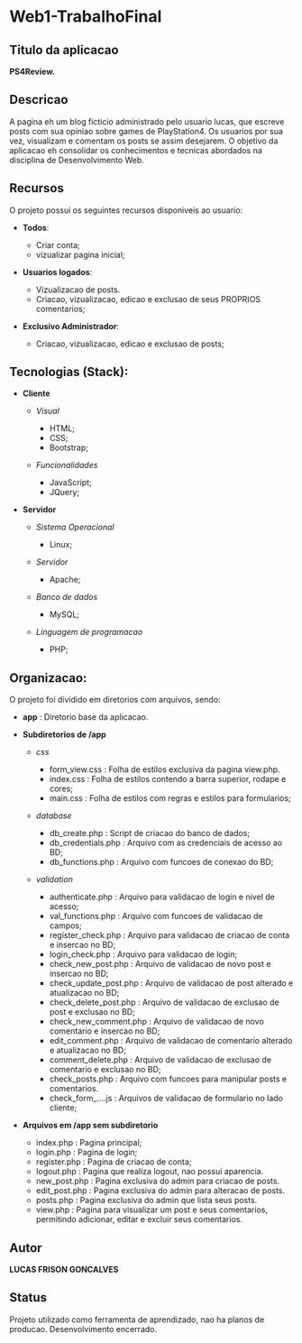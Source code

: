 # Web1-TrabalhoFinal

## Titulo da aplicacao
**PS4Review.**

## Descricao

A pagina eh um blog ficticio administrado pelo usuario lucas,
que escreve posts com sua opiniao sobre games de PlayStation4.
Os usuarios por sua vez, visualizam e comentam os posts se assim desejarem.
O objetivo da aplicacao eh consolidar os conhecimentos e tecnicas abordados
na disciplina de Desenvolvimento Web. 

## Recursos

O projeto possui os seguintes recursos disponiveis ao usuario:

* **Todos**:
    * Criar conta;
    * vizualizar pagina inicial;

* **Usuarios logados**:
    * Vizualizacao de posts. 
    * Criacao, vizualizacao, edicao e exclusao de seus PROPRIOS comentarios;

* **Exclusivo Administrador**:
    * Criacao, vizualizacao, edicao e exclusao de posts; 

## Tecnologias (Stack):

* **Cliente**
    * *Visual*
        * HTML;
        * CSS;
        * Bootstrap;
    
    * *Funcionalidades*   
        * JavaScript;
        * JQuery;

* **Servidor**
    * *Sistema Operacional*
        * Linux;

    * *Servidor* 
        * Apache;

    * *Banco de dados*    
        * MySQL;

    * *Linguagem de programacao*    
        * PHP;
## Organizacao:

O projeto foi dividido em diretorios com arquivos, sendo:

* **app** : Diretorio base da aplicacao.

* **Subdiretorios de /app**

    * *css*
        * form_view.css : Folha de estilos exclusiva da pagina view.php.
        * index.css : Folha de estilos contendo a barra superior, rodape e cores;
        * main.css : Folha de estilos com regras e estilos para formularios;

    * *database*
        * db_create.php : Script de criacao do banco de dados;
        * db_credentials.php : Arquivo com as credenciais de acesso ao BD;
        * db_functions.php : Arquivo com funcoes de conexao do BD;

    * *validation*
        * authenticate.php : Arquivo para validacao de login e nivel de acesso;
        * val_functions.php : Arquivo com funcoes de validacao de campos;
        * register_check.php : Arquivo para validacao de criacao de conta e insercao no BD;
        * login_check.php : Arquivo para validacao de login;
        * check_new_post.php : Arquivo de validacao de novo post e insercao no BD;
        * check_update_post.php : Arquivo de validacao de post alterado e atualizacao no BD;
        * check_delete_post.php : Arquivo de validacao de exclusao de post e exclusao no BD;
        * check_new_comment.php : Arquivo de validacao de novo comentario e insercao no BD;
        * edit_comment.php : Arquivo de validacao de comentario alterado e atualizacao no BD;
        * comment_delete.php : Arquivo de validacao de exclusao de comentario e exclusao no BD;
        * check_posts.php : Arquivo com funcoes para manipular posts e comentarios.
        * check_form_....js : Arquivos de validacao de formulario no lado cliente;

* **Arquivos em /app sem subdiretorio**
    * index.php : Pagina principal;
    * login.php : Pagina de login;
    * register.php : Pagina de criacao de conta;
    * logout.php : Pagina que realiza logout, nao possui aparencia.
    * new_post.php : Pagina exclusiva do admin para criacao de posts.
    * edit_post.php : Pagina exclusiva do admin para alteracao de posts.
    * posts.php : Pagina exclusiva do admin que lista seus posts.
    * view.php : Pagina para visualizar um post e seus comentarios, permitindo adicionar,
                   editar e excluir seus comentarios. 

## Autor
**LUCAS FRISON GONCALVES**   

## Status
Projeto utilizado como ferramenta de aprendizado, nao ha planos de producao.
Desenvolvimento encerrado.